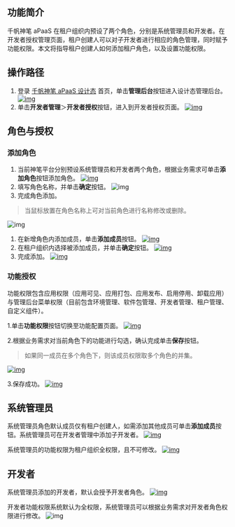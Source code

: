 ## 功能简介

千帆神笔 aPaaS 在租户组织内预设了两个角色，分别是系统管理员和开发者。在开发者授权管理页面，租户创建人可以对子开发者进行相应的角色管理，同时赋予功能权限。本文将指导租户创建人如何添加租户角色，以及设置功能权限。

## 操作路径

1. 登录 [千帆神笔 aPaaS 设计态](https://apaas.cloud.tencent.com/) 首页，单击**管理后台**按钮进入设计态管理后台。 [![img](https://qcloudimg.tencent-cloud.cn/raw/216695aca1e4f9d769d88e263d7013bd.png)](https://camo.githubusercontent.com/b0ae4ed76a6ddad77d4a087cacabf3ce2677373d527ad79315fc40295d6e4a6b/68747470733a2f2f71636c6f7564696d672e74656e63656e742d636c6f75642e636e2f7261772f30623964656561396530633736303565313936666134353533353636333763372e6a7067)
2. 单击**开发者管理**＞**开发者授权**按钮，进入到开发者授权页面。 [![img](https://qcloudimg.tencent-cloud.cn/raw/3a225584f0c6492087804f5c332e4dc3.png)](https://camo.githubusercontent.com/a1d35c6de286dd88f334ea7dbea199c303d2be1337e47d53d241edf1138084d3/68747470733a2f2f71636c6f7564696d672e74656e63656e742d636c6f75642e636e2f7261772f30363565663231353232366266353362393931393031313633393133643235372e706e67)

## 角色与授权

### 添加角色

1. 当前神笔平台分别预设系统管理员和开发者两个角色，根据业务需求可单击**添加角色**按钮添加角色。 [![img](https://qcloudimg.tencent-cloud.cn/raw/9270115ba1653c3750e73fc22ccf8cae.png)](https://camo.githubusercontent.com/e5b68cbe5db4a248191cfc0cc6d3cc1dc788edd446ef28a611cd3d5a924a9e00/68747470733a2f2f71636c6f7564696d672e74656e63656e742d636c6f75642e636e2f7261772f62636332636233363738363563363434623030656436366238626637386466312e706e67)
2. 填写角色名称，并单击**确定**按钮。 ![img](https://qcloudimg.tencent-cloud.cn/raw/f3b18667a7c477388151b67f5bdaa184.png)
3. 完成角色添加。

> 当鼠标放置在角色名称上可对当前角色进行名称修改或删除。

![img](https://qcloudimg.tencent-cloud.cn/raw/1180389c72005139729834c410680bfc.png)

1. 在新增角色内添加成员，单击**添加成员**按钮。 [![img](https://qcloudimg.tencent-cloud.cn/raw/4b6266e725f0cb3a0e966455f4cbefa5.png)](https://camo.githubusercontent.com/413b6d4e7cb823939f5df6b11ae3b83752f847c7e9c68ae1ef8da4753e764c40/68747470733a2f2f71636c6f7564696d672e74656e63656e742d636c6f75642e636e2f7261772f62386235376636356166393231396434313336343137393564306330316336332e706e67)
2. 在租户组织内选择被添加成员，并单击**确定**按钮。 [![img](https://qcloudimg.tencent-cloud.cn/raw/3fae03c05c6400972e82dd7a041fdeea.png)](https://camo.githubusercontent.com/d74f10b997e7fb02a5591a5a4f1c9f76b26df36c62cbc423da25d690f0a19e62/68747470733a2f2f71636c6f7564696d672e74656e63656e742d636c6f75642e636e2f7261772f36663833646331393934353436373161656330633065353232623334366161642e706e67)
3. 完成添加。 [![img](https://qcloudimg.tencent-cloud.cn/raw/3f08416605ca8f9aa5b6814aac7e2ba8.png)](https://camo.githubusercontent.com/3559ddbee834c38854f396cce4dfcc163635bc92f66c8865ba3f55961bfeafad/68747470733a2f2f71636c6f7564696d672e74656e63656e742d636c6f75642e636e2f7261772f66643966306365343530666664363361653339376663363239666437393739302e706e67)

### 功能授权

功能权限包含应用权限（应用可见、应用打包、应用发布、启用停用、卸载应用）与管理后台菜单权限（目前包含环境管理、软件包管理、开发者管理、租户管理、自定义组件）。

1.单击**功能权限**按钮切换至功能配置页面。 [![img](https://qcloudimg.tencent-cloud.cn/raw/d1f93731579e3211714c219a239078af.png)](https://camo.githubusercontent.com/75d8146185f4cc265830996601510bd1c9b8c2cc3fad46bcb4ef7a87720b0807/68747470733a2f2f71636c6f7564696d672e74656e63656e742d636c6f75642e636e2f7261772f63306461373735326232643566343639653065306362373438356332626435302e706e67)

2.根据业务需求对当前角色下的功能进行勾选，确认完成单击**保存**按钮。

> 如果同一成员在多个角色下，则该成员权限取多个角色的并集。

[![img](https://qcloudimg.tencent-cloud.cn/raw/4105c37b0aa67b2ea5e692f0a60f09b9.png)](https://camo.githubusercontent.com/26162107057c686b29eb8f70941707a4115eec07ebadab22923732402f0f9fe5/68747470733a2f2f71636c6f7564696d672e74656e63656e742d636c6f75642e636e2f7261772f61383331323139366334353630373366643235363239656130383661633935612e706e67)

3.保存成功。 [![img](https://qcloudimg.tencent-cloud.cn/raw/2c41c740b8134a04aa44f7c6db166dc6.png)](https://camo.githubusercontent.com/6814476724af4b24496dbf121be3af55488a1e8420c69e7aac147a54eb792900/68747470733a2f2f71636c6f7564696d672e74656e63656e742d636c6f75642e636e2f7261772f65633534373961663061316537386530386639613231306637613833623433302e706e67)

## 系统管理员

系统管理员角色默认成员仅有租户创建人，如需添加其他成员可单击**添加成员**按钮。系统管理员可在开发者管理中添加子开发者。 [![img](https://qcloudimg.tencent-cloud.cn/raw/a50c8c1645bec62944174b2704a909c9.png)](https://camo.githubusercontent.com/bb5d71489a4a26ff5f0aecbd60a6be167dfd554e7df1b8ca716cb11b0b814bfb/68747470733a2f2f71636c6f7564696d672e74656e63656e742d636c6f75642e636e2f7261772f39343339313639353563653961613336333833353536356536623265313631662e706e67)

系统管理员的功能权限为租户组织全权限，且不可修改。 [![img](https://qcloudimg.tencent-cloud.cn/raw/1470138a43f6956287ac747ebf2daebd.png)](https://camo.githubusercontent.com/97eb8eb8c4d6b743e12eb548f298338c52bd78239245fbe28696b24b1d96743d/68747470733a2f2f71636c6f7564696d672e74656e63656e742d636c6f75642e636e2f7261772f64636362636134646362326635356539393034383737346166653765353236642e706e67)

## 开发者

系统管理员添加的开发者，默认会授予开发者角色。 [![img](https://qcloudimg.tencent-cloud.cn/raw/1ed02af16b8805832d64d39cfef53e92.png)](https://camo.githubusercontent.com/5366843bd051ffa9861beeba142a7dd865cfa263d61738ad240a3326ef55c1d5/68747470733a2f2f71636c6f7564696d672e74656e63656e742d636c6f75642e636e2f7261772f35396533633736336633656564646164333162333431643865613361333933352e706e67)

开发者功能权限系统默认为全权限，系统管理员可以根据业务需求对开发者角色权限进行修改。 ![img](https://qcloudimg.tencent-cloud.cn/raw/ad1343ff6f2f1dadabcaaeadc3c991b9.png)
